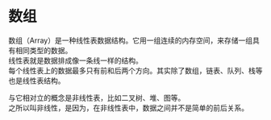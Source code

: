 
# 数组
数组（Array）是一种线性表数据结构。它用一组连续的内存空间，来存储一组具有相同类型的数据。  
线性表就是数据排成像一条线一样的结构。  
每个线性表上的数据最多只有前和后两个方向。其实除了数组，链表、队列、栈等也是线性表结构。  
 
与它相对立的概念是非线性表，比如二叉树、堆、图等。  
之所以叫非线性，是因为，在非线性表中，数据之间并不是简单的前后关系。  